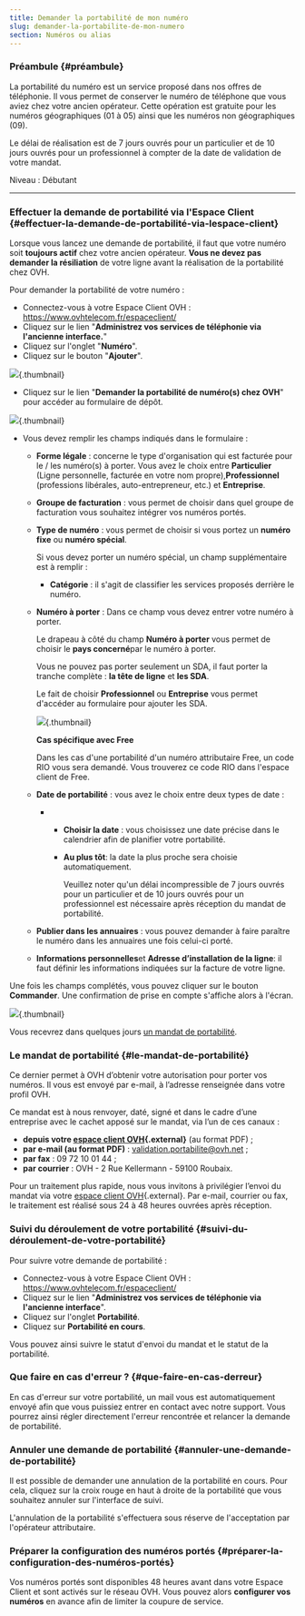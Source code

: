 ```yaml
---
title: Demander la portabilité de mon numéro
slug: demander-la-portabilite-de-mon-numero
section: Numéros ou alias
---
```


### Préambule {#préambule}

La portabilité du numéro est un service proposé dans nos offres de téléphonie. Il vous permet de conserver le numéro de téléphone que vous aviez chez votre ancien opérateur. Cette opération est gratuite pour les numéros géographiques (01 à 05) ainsi que les numéros non géographiques (09).

Le délai de réalisation est de 7 jours ouvrés pour un particulier et de 10 jours ouvrés pour un professionnel à compter de la date de validation de votre mandat.


Niveau : Débutant

------------------------------------------------------------------------

### Effectuer la demande de portabilité via l'Espace Client {#effectuer-la-demande-de-portabilité-via-lespace-client}

Lorsque vous lancez une demande de portabilité, il faut que votre numéro soit **toujours actif** chez votre ancien opérateur. **Vous ne devez pas demander la résiliation** de votre ligne avant la réalisation de la portabilité chez OVH.

Pour demander la portabilité de votre numéro :

-   Connectez-vous à votre Espace Client OVH : <https://www.ovhtelecom.fr/espaceclient/>
-   Cliquez sur le lien "**Administrez vos services de téléphonie via l'ancienne interface.**"
-   Cliquez sur l'onglet "**Numéro**".
-   Cliquez sur le bouton "**Ajouter**".

![](images/2015-03-02-155153_599x385_scrot.png){.thumbnail}

-   Cliquez sur le lien "**Demander la portabilité de numéro(s) chez OVH**" pour accéder au formulaire de dépôt.

![](images/2015-03-02-155517_693x642_scrot.png){.thumbnail}

-   Vous devez remplir les champs indiqués dans le formulaire :
    -   **Forme légale** : concerne le type d'organisation qui est facturée pour le / les numéro(s) à porter. Vous avez le choix entre **Particulier** (Ligne personnelle, facturée en votre nom propre),**Professionnel** (professions libérales, auto-entrepreneur, etc.) et **Entreprise**.

    -   **Groupe de facturation** : vous permet de choisir dans quel groupe de facturation vous souhaitez intégrer vos numéros portés.
    -   **Type de numéro** : vous permet de choisir si vous portez un **numéro fixe** ou **numéro spécial**.

        Si vous devez porter un numéro spécial, un champ supplémentaire est à remplir :

        - **Catégorie** : il s'agit de classifier les services proposés derrière le numéro.

    -   **Numéro à porter** : Dans ce champ vous devez entrer votre numéro à porter.

        Le drapeau à côté du champ **Numéro à porter** vous permet de choisir le **pays concerné**par le numéro à porter.

        Vous ne pouvez pas porter seulement un SDA, il faut porter la tranche complète : **la tête de ligne** et **les SDA**.

        Le fait de choisir **Professionnel** ou **Entreprise** vous permet d'accéder au formulaire pour ajouter les SDA.

        ![](images/2015-03-02-160702_667x241_scrot.png){.thumbnail}

        **Cas spécifique avec Free**

        Dans les cas d'une portabilité d'un numéro attributaire Free, un code RIO vous sera demandé. Vous trouverez ce code RIO dans l'espace client de Free.

    -   **Date de portabilité** : vous avez le choix entre deux types de date :
        -   -   **Choisir la date** : vous choisissez une date précise dans le calendrier afin de planifier votre portabilité.
            -   **Au plus tôt**: la date la plus proche sera choisie automatiquement.

                Veuillez noter qu'un délai incompressible de 7 jours ouvrés pour un particulier et de 10 jours ouvrés pour un professionnel est nécessaire après réception du mandat de portabilité.

    -   **Publier dans les annuaires** : vous pouvez demander à faire paraître le numéro dans les annuaires une fois celui-ci porté.
    -   **Informations personnelles**et **Adresse d’installation de la ligne**: il faut définir les informations indiquées sur la facture de votre ligne.

Une fois les champs complétés, vous pouvez cliquer sur le bouton **Commander**. Une confirmation de prise en compte s'affiche alors à l'écran.

![](images/2015-03-03-122216_717x220_scrot.png){.thumbnail}

Vous recevrez dans quelques jours [un mandat de portabilité](#Demanderlaportabilitédemonnuméro-mandat).

### Le mandat de portabilité {#le-mandat-de-portabilité}

Ce dernier permet à OVH d’obtenir votre autorisation pour porter vos numéros. Il vous est envoyé par e-mail, à l’adresse renseignée dans votre profil OVH.

Ce mandat est à nous renvoyer, daté, signé et dans le cadre d’une entreprise avec le cachet apposé sur le mandat, via l’un de ces canaux :
 
- **depuis votre [espace client OVH](https://www.ovh.com/auth/?action=gotomanager){.external}** (au format PDF) ;
- **par e-mail (au format PDF)** : validation.portabilite@ovh.net ;
- **par fax** : 09 72 10 01 44 ;
- **par courrier** : OVH - 2 Rue Kellermann - 59100 Roubaix.
 
Pour un traitement plus rapide, nous vous invitons à privilégier l’envoi du mandat via votre [espace client OVH](https://www.ovh.com/auth/?action=gotomanager){.external}. Par e-mail, courrier ou fax, le traitement est réalisé sous 24 à 48 heures ouvrées après réception.

### Suivi du déroulement de votre portabilité {#suivi-du-déroulement-de-votre-portabilité}

Pour suivre votre demande de portabilité :

-   Connectez-vous à votre Espace Client OVH : <https://www.ovhtelecom.fr/espaceclient/>
-   Cliquez sur le lien "**Administrez vos services de téléphonie via l'ancienne interface**".
-   Cliquez sur l'onglet **Portabilité**.
-   Cliquez sur **Portabilité en cours**.

Vous pouvez ainsi suivre le statut d'envoi du mandat et le statut de la portabilité.

### **Que faire en cas d'erreur ?** {#que-faire-en-cas-derreur}

En cas d'erreur sur votre portabilité, un mail vous est automatiquement envoyé afin que vous puissiez entrer en contact avec notre support. Vous pourrez ainsi régler directement l'erreur rencontrée et relancer la demande de portabilité.

### Annuler une demande de portabilité {#annuler-une-demande-de-portabilité}

Il est possible de demander une annulation de la portabilité en cours. Pour cela, cliquez sur la croix rouge en haut à droite de la portabilité que vous souhaitez annuler sur l'interface de suivi.

L'annulation de la portabilité s'effectuera sous réserve de l'acceptation par l'opérateur attributaire.

### Préparer la configuration des numéros portés {#préparer-la-configuration-des-numéros-portés}

Vos numéros portés sont disponibles 48 heures avant dans votre Espace Client et sont activés sur le réseau OVH. Vous pouvez alors **configurer vos numéros** en avance afin de limiter la coupure de service.